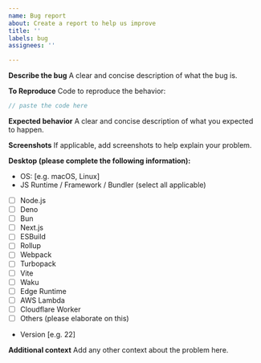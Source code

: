 ```yaml
---
name: Bug report
about: Create a report to help us improve
title: ''
labels: bug
assignees: ''

---
```


**Describe the bug**
A clear and concise description of what the bug is.

**To Reproduce**
Code to reproduce the behavior:

```ts
// paste the code here
```

**Expected behavior**
A clear and concise description of what you expected to happen.

**Screenshots**
If applicable, add screenshots to help explain your problem.

**Desktop (please complete the following information):**
 - OS: [e.g. macOS, Linux]
 - JS Runtime / Framework / Bundler (select all applicable)
  - [ ] Node.js
  - [ ] Deno
  - [ ] Bun
  - [ ] Next.js
  - [ ] ESBuild
  - [ ] Rollup
  - [ ] Webpack
  - [ ] Turbopack
  - [ ] Vite
  - [ ] Waku
  - [ ] Edge Runtime
  - [ ] AWS Lambda
  - [ ] Cloudflare Worker
  - [ ] Others (please elaborate on this)
 - Version [e.g. 22]

**Additional context**
Add any other context about the problem here.
